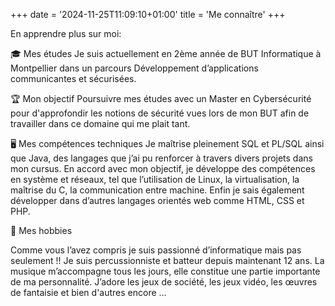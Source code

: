 +++
date = '2024-11-25T11:09:10+01:00'
title = 'Me connaître'
+++

En apprendre plus sur moi:

🎓 Mes études
Je suis actuellement en 2ème année de BUT Informatique à Montpellier dans un parcours Développement d’applications communicantes et sécurisées.

🏆 Mon objectif 
Poursuivre mes études avec un Master en Cybersécurité pour d'approfondir les notions de sécurité vues lors de mon BUT afin de travailler dans ce domaine qui me plait tant.

🖥️ Mes compétences techniques
Je maîtrise pleinement SQL et PL/SQL ainsi que Java, des langages que j’ai pu renforcer à travers divers projets dans mon cursus. En accord avec mon objectif, je développe des compétences en système et réseaux, tel que l’utilisation de Linux, la virtualisation, la maîtrise du C, la communication entre machine. Enfin je sais également développer dans d’autres langages orientés web comme HTML, CSS et PHP. 

🎵 Mes hobbies

Comme vous l’avez compris je suis passionné d’informatique mais pas seulement !!
Je suis percussionniste et batteur depuis maintenant 12 ans. La musique m’accompagne tous les jours, elle constitue une partie importante de ma personnalité.
J’adore les jeux de société, les jeux vidéo, les œuvres de fantaisie et bien d'autres encore …
